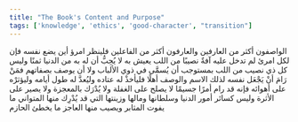 ```yaml
---
title: "The Book's Content and Purpose"
tags: ['knowledge', 'ethics', 'good-character', "transition"]
---
```


 الواصفون أكثر من العارفين والعارفون أكثر من الفاعلين فلينظر امرؤ أين يضع نفسه فإن لكل امرئ لم تدخل عليه آفةٌ نصيبًا من اللب يعيش به لا يُحِبُّ أن له به من الدنيا ثمنًا  وليس كل ذي نصيب من اللب بمستوجب أن يُسمَّى في ذوي الألباب ولا أن يوصف بصفاتهم فمَنْ رَامَ أنْ يَجْعَل نفسه لذلك الاسم والوصف أهلًا فليأخذْ له عتاده وليُعدَّ له طول أيامه وليؤثرْه على أهوائه فإنه قد رام أمرًا جسيمًا لا يصلح على الغفلة ولا يُدْرَك بالمعجزة ولا يصير على الأثرة  وليس كسائر أمور الدنيا وسلطانها ومالها وزينتها التي قد يُدْرِك منها المتواني ما يفوت المثابر ويصيب منها العاجز ما يخطئ الحازم
